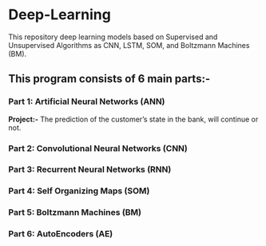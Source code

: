 # Deep-Learning
This repository deep learning models based on Supervised and Unsupervised Algorithms as CNN, LSTM, SOM, and Boltzmann Machines (BM).

## This program consists of 6 main parts:-

### Part 1: Artificial Neural Networks (ANN)
  **Project:-**
      The prediction of the customer’s state in the bank, will continue or not.
### Part 2: Convolutional Neural Networks (CNN)
### Part 3: Recurrent Neural Networks (RNN)
### Part 4: Self Organizing Maps (SOM)
### Part 5: Boltzmann Machines (BM)
### Part 6: AutoEncoders (AE)
